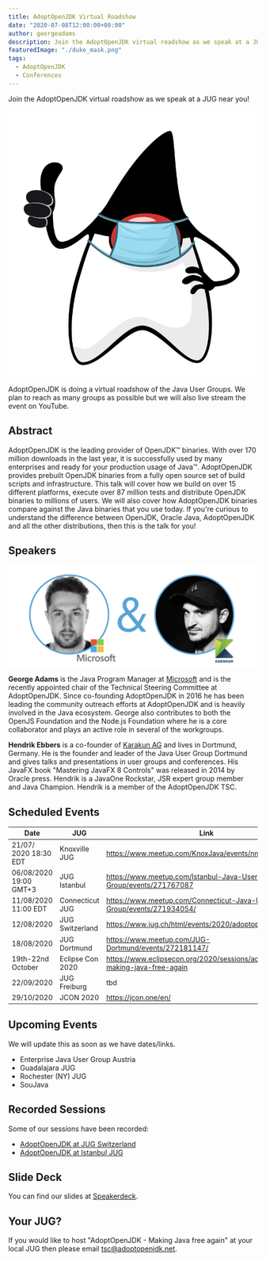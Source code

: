 ```yaml
---
title: AdoptOpenJDK Virtual Roadshow
date: "2020-07-08T12:00:00+00:00"
author: georgeadams
description: Join the AdoptOpenJDK virtual roadshow as we speak at a JUG near you!
featuredImage: "./duke_mask.png"
tags:
  - AdoptOpenJDK
  - Conferences
---
```

Join the AdoptOpenJDK virtual roadshow as we speak at a JUG near you!

![Duke with mask](./duke_mask.png)

AdoptOpenJDK is doing a virtual roadshow of the Java User Groups. We plan to reach as many groups as possible but we will also live stream the event on YouTube.

## Abstract
AdoptOpenJDK is the leading provider of OpenJDK™ binaries. With over 170 million downloads in the last year, it is successfully used by many enterprises and ready for your production usage of Java™. AdoptOpenJDK provides prebuilt OpenJDK binaries from a fully open source set of build scripts and infrastructure. This talk will cover how we build on over 15 different platforms, execute over 87 million tests and distribute OpenJDK binaries to millions of users. We will also cover how AdoptOpenJDK binaries compare against the Java binaries that you use today. If you're curious to understand the difference between OpenJDK, Oracle Java, AdoptOpenJDK and all the other distributions, then this is the talk for you!

## Speakers

![George and Hendrik](./speakers.png)

**George Adams** is the Java Program Manager at [Microsoft](https://www.microsoft.com) and is the recently appointed chair of the Technical Steering Committee at AdoptOpenJDK. Since co-founding AdoptOpenJDK in 2016 he has been leading the community outreach efforts at AdoptOpenJDK and is heavily involved in the Java ecosystem. George also contributes to both the OpenJS Foundation and the Node.js Foundation where he is a core collaborator and plays an active role in several of the workgroups.

**Hendrik Ebbers** is a co-founder of [Karakun AG](https://www.karakun.com) and lives in Dortmund, Germany. He is the founder and leader of the Java User Group Dortmund and gives talks and presentations in user groups and conferences. His JavaFX book "Mastering JavaFX 8 Controls" was released in 2014 by Oracle press. Hendrik is a JavaOne Rockstar, JSR expert group member and Java Champion. Hendrik is a member of the AdoptOpenJDK TSC.

## Scheduled Events
| Date | JUG | Link |
|---|---|---|
| 21/07/ 2020 18:30 EDT | Knoxville JUG  |  https://www.meetup.com/KnoxJava/events/nmfmbrybckbcc/ |
| 06/08/2020  19:00 GMT+3 | JUG Istanbul |  https://www.meetup.com/Istanbul-Java-User-Group/events/271767087 |  
| 11/08/2020  11:00 EDT | Connecticut JUG  | https://www.meetup.com/Connecticut-Java-Users-Group/events/271934054/ |
| 12/08/2020 | JUG Switzerland  | https://www.jug.ch/html/events/2020/adoptopenjdk.html |
| 18/08/2020 | JUG Dortmund  | https://www.meetup.com/JUG-Dortmund/events/272181147/ |
| 19th-22nd October | Eclipse Con 2020 | https://www.eclipsecon.org/2020/sessions/adoptopenjdk-making-java-free-again |
| 22/09/2020 | JUG Freiburg  | tbd |
| 29/10/2020 | JCON 2020 | https://jcon.one/en/ |

## Upcoming Events
We will update this as soon as we have dates/links.
- Enterprise Java User Group Austria
- Guadalajara JUG
- Rochester (NY) JUG
- SouJava

## Recorded Sessions
Some of our sessions have been recorded:
- [AdoptOpenJDK at JUG Switzerland](https://www.youtube.com/watch?v=KvpibYDRSUo)
- [AdoptOpenJDK at Istanbul JUG](https://www.youtube.com/watch?v=jUSzWj0zMus)

## Slide Deck
You can find our slides at [Speakerdeck](https://speakerdeck.com/hendrikebbers/adoptopenjdk-making-java-free-again).

## Your JUG?
If you would like to host "AdoptOpenJDK - Making Java free again" at your local JUG then please email tsc@adoptopenjdk.net.
